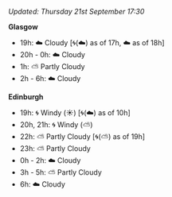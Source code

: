 *Updated: Thursday 21st September 17:30*

**Glasgow**

* 19h: :cloud: Cloudy [:cyclone:(:cloud:) as of 17h, :cloud: as of 18h]
* 20h - 0h: :cloud: Cloudy
* 1h: :partly_sunny: Partly Cloudy
* 2h - 6h: :cloud: Cloudy

**Edinburgh**

* 19h: :cyclone: Windy (:sunny:) [:cyclone:(:cloud:) as of 10h]
* 20h, 21h: :cyclone: Windy (:partly_sunny:)
* 22h: :partly_sunny: Partly Cloudy [:cyclone:(:partly_sunny:) as of 19h]
* 23h: :partly_sunny: Partly Cloudy
* 0h - 2h: :cloud: Cloudy
* 3h - 5h: :partly_sunny: Partly Cloudy
* 6h: :cloud: Cloudy
